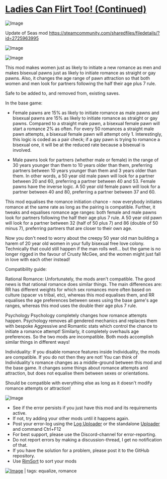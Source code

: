 # [Ladies Can Flirt Too! (Continued)](https://steamcommunity.com/sharedfiles/filedetails/?id=3559816908)

![Image](https://i.imgur.com/buuPQel.png)

Update of Seas mod https://steamcommunity.com/sharedfiles/filedetails/?id=2725963995

![Image](https://i.imgur.com/pufA0kM.png)
	
![Image](https://i.imgur.com/Z4GOv8H.png)

This mod makes women just as likely to initiate a new romance as men and makes bisexual pawns just as likely to initiate romance as straight or gay pawns. Also, it changes the age range of pawn attraction so that both women and men look for partners following the half their age plus 7 rule.

Safe to be added to, and removed from, existing saves.

In the base game:

* Female pawns are 15% as likely to initiate romance as male pawns and bisexual pawns are 15% as likely to initiate romance as straight or gay pawns. Compared to a straight male pawn, a bisexual female pawn will start a romance 2% as often. For every 50 romances a straight male pawn attempts, a bisexual female pawn will attempt only 1. Interestingly, this logic is coded as a pair check; if a gay pawn is trying to romance a bisexual one, it will be at the reduced rate because a bisexual is involved.

* Male pawns look for partners (whether male or female) in the range of 30 years younger than them to 10 years older than them, preferring partners between 10 years younger than them and 3 years older than them. In other words, a 50 year old male pawn will look for a partner between 20 and 60, preferring a partner between 40 and 53. Female pawns have the inverse logic. A 50 year old female pawn will look for a partner between 40 and 80, preferring a partner between 37 and 60.

This mod equalises the romance initiation chance - now everybody initiates romance at the same rate as long as the pairing is compatible. Further, it tweaks and equalises romance age ranges: both female and male pawns look for partners following the half their age plus 7 rule. A 50 year old pawn will look for a partner between 32 (half of 50 plus 7) and 86 (double of 50 minus 7), preferring partners that are closer to their own age.

Now you don't need to worry about the creepy 50 year old man building a harem of 20 year old women in your fully bisexual free love colony. Technically that could still happen if the man rolls well... but the game is no longer rigged in the favour of Crusty McGee, and the women might just fall in love with each other instead!

Compatibility guide:

Rational Romance: Unfortunately, the mods aren't compatible. The good news is that rational romance does similar things. The main differences are: RR has different weights for which sex romances more often based on culture (spacer vs tribal, etc), whereas this mod equalises them, and RR equalises the age preferences between sexes using the base game's age ranges, whereas this mod uses the double their age plus 7 rule.

Psychology Psychology completely changes how romance attempts happen. Psychology removes all gendered mechanics and replaces them with bespoke Aggressive and Romantic stats which control the chance to initiate a romance attempt! Similarly, it completely overhauls age preferences. So the two mods are incompatible. Both mods accomplish similar things in different ways!

Individuality: If you disable romance features inside Individuality, the mods are compatible. If you do not then they are not! You can think of Individuality's romance changes as a middle-ground between this mod and the base game. It changes some things about romance attempts and attraction, but does not equalise them between sexes or orientations.

Should be compatible with everything else as long as it doesn't modify romance attempts or attraction!

![Image](https://i.imgur.com/PwoNOj4.png)



-  See if the error persists if you just have this mod and its requirements active.
-  If not, try adding your other mods until it happens again.
-  Post your error-log using the [Log Uploader](https://steamcommunity.com/sharedfiles/filedetails/?id=2873415404) or the standalone [Uploader](https://steamcommunity.com/sharedfiles/filedetails/?id=2873415404) and command Ctrl+F12
-  For best support, please use the Discord-channel for error-reporting.
-  Do not report errors by making a discussion-thread, I get no notification of that.
-  If you have the solution for a problem, please post it to the GitHub repository.
-  Use [RimSort](https://github.com/RimSort/RimSort/releases/latest) to sort your mods

 

[![Image](https://img.shields.io/github/v/release/emipa606/LadiesCanFlirtToo?label=latest%20version&style=plastic&color=9f1111&labelColor=black)](https://steamcommunity.com/sharedfiles/filedetails/changelog/3559816908) | tags:  equalize, romance
